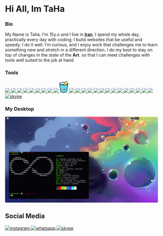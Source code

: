 # Hi All, Im TaHa

### Bio
My Name is Taha. I'm 15y.o and I live in [**Iran**](https://en.wikipedia.org/wiki/Iran). I spend my whole day, practically every day with coding;
I build websites that be useful and speedy. I do it well.
I’m curious, and I enjoy work that challenges me to learn something new and stretch in a different direction.
I do my best to stay on top of changes in the state of the **Art**. so that I can meet challenges with tools well suited to the job at hand.

### Tools
<a href="https://www.javascript.com">
    <img src="https://upload.wikimedia.org/wikipedia/commons/thumb/9/99/Unofficial_JavaScript_logo_2.svg/2048px-Unofficial_JavaScript_logo_2.svg.png" with="40" height="40"/>
</a>
<a href="https://www.typescriptlang.org/">
    <img src="https://iconape.com/wp-content/png_logo_vector/typescript.png" with="40" height="40"/>
</a>
<a href="https://vuejs.org/">
    <img src="https://upload.wikimedia.org/wikipedia/commons/thumb/9/95/Vue.js_Logo_2.svg/2367px-Vue.js_Logo_2.svg.png" with="40" height="40"/>
</a>
</a>
<a href="https://nuxtjs.org/">
    <img src="https://upload.wikimedia.org/wikipedia/commons/thumb/a/ae/Nuxt_logo.svg/1200px-Nuxt_logo.svg.png" with="40" height="40"/>
</a>
<a href="https://angular.io/">
    <img src="https://cdn.freebiesupply.com/logos/large/2x/angular-icon-1-logo-png-transparent.png" with="40" height="40"/>
</a>
<a href="https://graphql.org/">
    <img src="https://cdn.worldvectorlogo.com/logos/nodejs-icon.svg" with="40" height="40"/>
</a>
<a href="https://mochajs.org/">
    <img src="https://cdn.freebiesupply.com/logos/large/2x/mocha-1-logo-png-transparent.png" with="40" height="40"/>
</a>
<a href="https://graphql.org/">
    <img src="https://upload.wikimedia.org/wikipedia/commons/thumb/1/17/GraphQL_Logo.svg/2048px-GraphQL_Logo.svg.png" with="40" height="40"/>
</a>
<a href="https://go.dev">
    <img src="https://seeklogo.com/images/G/go-logo-046185B647-seeklogo.com.png" with="40" height="40"/>
</a>
<a href="https://github.com/gin-gonic/gin">
    <img src="https://raw.githubusercontent.com/gin-gonic/logo/master/color.png" with="40" height="40"/>
</a>
<a href="https://rubylang.org/">
    <img src="https://upload.wikimedia.org/wikipedia/commons/thumb/7/73/Ruby_logo.svg/1024px-Ruby_logo.svg.png" with="40" height="40"/>
</a>
<a href="https://rubyonrails.org/">
    <img src="https://upload.wikimedia.org/wikipedia/commons/thumb/6/62/Ruby_On_Rails_Logo.svg/1200px-Ruby_On_Rails_Logo.svg.png" with="40" height="40"/>
</a>
<a href="https://crystal-lang.org/">
    <img src="https://crystal-lang.org/assets/media/crystal_icon.svg" with="40" height="40"/>
</a>
<a href="https://en.opensuse.org/">
    <img src="https://upload.wikimedia.org/wikipedia/commons/thumb/d/d0/OpenSUSE_Logo.svg/2560px-OpenSUSE_Logo.svg.png" with="40" height="40"/>
</a>
<a href="https://www.gnu.org/software/bash/">
    <img src="https://upload.wikimedia.org/wikipedia/commons/thumb/4/4b/Bash_Logo_Colored.svg/1200px-Bash_Logo_Colored.svg.png" with="40" height="40"/>
</a>
<a href="https://git-scm.com/">
    <img src="https://git-scm.com/images/logos/downloads/Git-Icon-1788C.png" with="40" height="40"/>
</a>
<a href="https://www.docker.com/">
    <img src="https://www.docker.com/sites/default/files/d8/2019-07/vertical-logo-monochromatic.png" with="40" height="40"/>
</a>
<a href="https://nginx.com/">
    <img src="https://cdn.iconscout.com/icon/free/png-256/nginx-3521604-2945048.png" with="40" height="40"/>
</a>
<a href="https://apache.org">
    <img src="https://upload.wikimedia.org/wikipedia/commons/thumb/7/7e/Apache_Feather_Logo.svg/1200px-Apache_Feather_Logo.svg.png" with="40" height="40"/>
</a>
<a href="https://mysql.com/">
    <img src="https://download.logo.wine/logo/MySQL/MySQL-Logo.wine.png" with="40" height="40"/>
</a>
<a href="https://www.postgresql.org/">
    <img src="https://upload.wikimedia.org/wikipedia/commons/thumb/2/29/Postgresql_elephant.svg/1200px-Postgresql_elephant.svg.png" with="40" height="40"/>
</a>
<a href="https://www.mariadb.org/">
    <img src="https://cdn.worldvectorlogo.com/logos/mariadb.svg" with="40" height="40"/>
</a>
<a href="https://mongodb.com/">
    <img src="https://upload.wikimedia.org/wikipedia/commons/thumb/9/93/MongoDB_Logo.svg/2560px-MongoDB_Logo.svg.png" with="40" height="40"/>
</a>
<a href="https://redis.io/">
    <img src="https://seeklogo.com/images/R/redis-logo-E403D4DD6A-seeklogo.com.png" with="40" height="40"/>
</a>
<a href="https://www.heroku.com/">
    <img src="https://dailysmarty-production.s3.amazonaws.com/uploads/post/img/509/heroku-logo.jpg" alt="skype" height="40" width="40" />
</a>

### My Desktop
![open suse linux](https://github.com/tahadostifam/screenfetch/raw/main/desktop18.png)

## Social Media  
<a href="https://instagram.com/learn_golang_with_taha">
    <img align="center" src="https://cdn4.iconfinder.com/data/icons/social-media-2210/24/Instagram-512.png" alt="instagram" height="40" width="40" />
</a>
<a href="https://wa.me/989368392346">
    <img align="center" src="https://logosarchive.com/wp-content/uploads/2021/07/Whatsapp-logo-icon-transparent.png" alt="whatsapp" height="35" width="35" />
</a>
<a href="https://join.skype.com/invite/fqli85vYbx1z">
    <img align="center" src="https://www.iconpacks.net/icons/1/free-skype-icon-132-thumb.png" alt="skype" height="40" width="40" />
</a>

